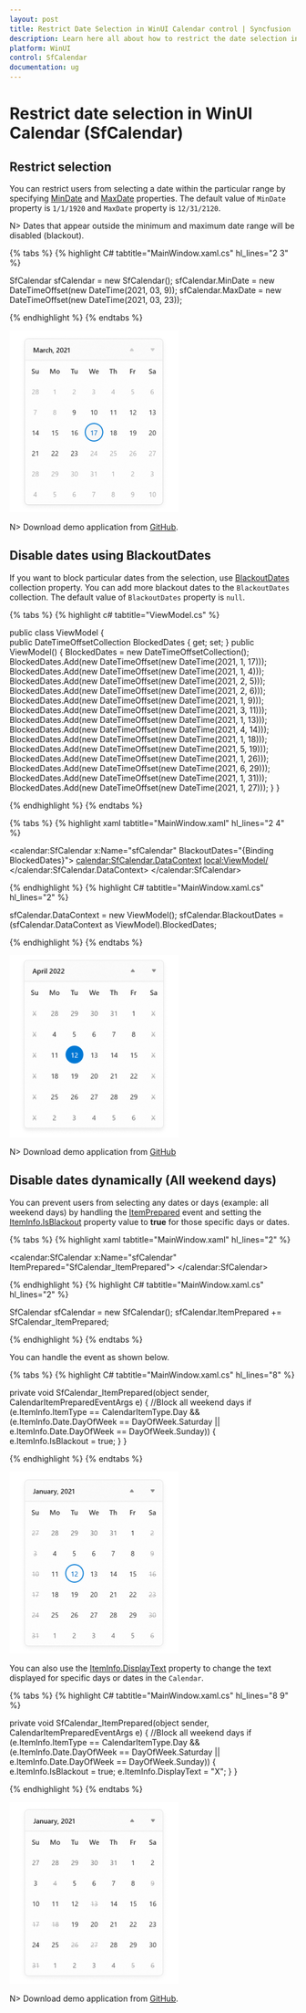```yaml
---
layout: post
title: Restrict Date Selection in WinUI Calendar control | Syncfusion
description: Learn here all about how to restrict the date selection in WinUI Calendar (SfCalendar) control and more.
platform: WinUI
control: SfCalendar
documentation: ug
---
```


# Restrict date selection in WinUI Calendar (SfCalendar)

## Restrict selection

You can restrict users from selecting a date within the particular range by specifying [MinDate](https://help.syncfusion.com/cr/winui/Syncfusion.UI.Xaml.Calendar.SfCalendar.html#Syncfusion_UI_Xaml_Calendar_SfCalendar_MinDate) and [MaxDate](https://help.syncfusion.com/cr/winui/Syncfusion.UI.Xaml.Calendar.SfCalendar.html#Syncfusion_UI_Xaml_Calendar_SfCalendar_MaxDate) properties. The default value of `MinDate` property is `1/1/1920` and `MaxDate` property is `12/31/2120`.

N> Dates that appear outside the minimum and maximum date range will be disabled (blackout).

{% tabs %}
{% highlight C# tabtitle="MainWindow.xaml.cs" hl_lines="2 3" %}

SfCalendar sfCalendar = new SfCalendar();
sfCalendar.MinDate = new DateTimeOffset(new DateTime(2021, 03, 9));
sfCalendar.MaxDate = new DateTimeOffset(new DateTime(2021, 03, 23));

{% endhighlight  %}
{% endtabs %}

![Change minimum and maximum dates in WinUI Calendar](images/restrict-date-selection/winui-calender-change-minimum-and-maximum-dates-mode.png)

N> Download demo application from [GitHub](https://github.com/SyncfusionExamples/syncfusion-winui-tools-calendar-examples/blob/main/Samples/Restriction).

## Disable dates using BlackoutDates

If you want to block particular dates from the selection, use [BlackoutDates](https://help.syncfusion.com/cr/winui/Syncfusion.UI.Xaml.Calendar.SfCalendar.html#Syncfusion_UI_Xaml_Calendar_SfCalendar_BlackoutDates) collection property. You can add more blackout dates to the `BlackoutDates` collection. The default value of `BlackoutDates` property is `null`.

{% tabs %}
{% highlight c# tabtitle="ViewModel.cs" %}

public class ViewModel
{       
    public DateTimeOffsetCollection BlockedDates { get; set; }
    public ViewModel()
    {
        BlockedDates = new DateTimeOffsetCollection();
        BlockedDates.Add(new DateTimeOffset(new DateTime(2021, 1, 17)));
        BlockedDates.Add(new DateTimeOffset(new DateTime(2021, 1, 4)));
        BlockedDates.Add(new DateTimeOffset(new DateTime(2021, 2, 5)));
        BlockedDates.Add(new DateTimeOffset(new DateTime(2021, 2, 6)));
        BlockedDates.Add(new DateTimeOffset(new DateTime(2021, 1, 9)));
        BlockedDates.Add(new DateTimeOffset(new DateTime(2021, 3, 11)));
        BlockedDates.Add(new DateTimeOffset(new DateTime(2021, 1, 13)));
        BlockedDates.Add(new DateTimeOffset(new DateTime(2021, 4, 14)));
        BlockedDates.Add(new DateTimeOffset(new DateTime(2021, 1, 18)));
        BlockedDates.Add(new DateTimeOffset(new DateTime(2021, 5, 19)));
        BlockedDates.Add(new DateTimeOffset(new DateTime(2021, 1, 26)));
        BlockedDates.Add(new DateTimeOffset(new DateTime(2021, 6, 29)));
        BlockedDates.Add(new DateTimeOffset(new DateTime(2021, 1, 31)));
        BlockedDates.Add(new DateTimeOffset(new DateTime(2021, 1, 27)));
    }
}

{% endhighlight  %}
{% endtabs %}

{% tabs %}
{% highlight xaml tabtitle="MainWindow.xaml" hl_lines="2 4" %}

<calendar:SfCalendar x:Name="sfCalendar" 
                     BlackoutDates="{Binding BlockedDates}">
    <calendar:SfCalendar.DataContext>
        <local:ViewModel/>
    </calendar:SfCalendar.DataContext>
</calendar:SfCalendar>

{% endhighlight  %}
{% highlight C# tabtitle="MainWindow.xaml.cs" hl_lines="2" %}

sfCalendar.DataContext = new ViewModel();
sfCalendar.BlackoutDates = (sfCalendar.DataContext as ViewModel).BlockedDates;

{% endhighlight  %}
{% endtabs %}

![Change black out dates disabled dates in WinUI Calendar](images/restrict-date-selection/winui-calendar-change-black-out-dates-disabled-dates-mode.png)

N> Download demo application from [GitHub](https://github.com/SyncfusionExamples/syncfusion-winui-tools-calendar-examples/tree/main/Samples/BlockedDates)

## Disable dates dynamically (All weekend days)

You can prevent users from selecting any dates or days (example: all weekend days) by handling the [ItemPrepared](https://help.syncfusion.com/cr/winui/Syncfusion.UI.Xaml.Calendar.SfCalendar.html#Syncfusion_UI_Xaml_Calendar_SfCalendar_ItemPrepared) event and setting the [ItemInfo.IsBlackout](https://help.syncfusion.com/cr/winui/Syncfusion.UI.Xaml.Calendar.CalendarItemPreparedEventArgs.html#Syncfusion_UI_Xaml_Calendar_CalendarItemPreparedEventArgs_ItemInfo) property value to **true** for those specific days or dates.

{% tabs %}
{% highlight xaml tabtitle="MainWindow.xaml" hl_lines="2" %}

<calendar:SfCalendar x:Name="sfCalendar" 
                     ItemPrepared="SfCalendar_ItemPrepared">
</calendar:SfCalendar>

{% endhighlight %}
{% highlight C# tabtitle="MainWindow.xaml.cs" hl_lines="2" %}

SfCalendar sfCalendar = new SfCalendar();
sfCalendar.ItemPrepared += SfCalendar_ItemPrepared;

{% endhighlight %}
{% endtabs %}

You can handle the event as shown below.

{% tabs %}
{% highlight C# tabtitle="MainWindow.xaml.cs" hl_lines="8" %}

private void SfCalendar_ItemPrepared(object sender, CalendarItemPreparedEventArgs e)
{
    //Block all weekend days
    if (e.ItemInfo.ItemType == CalendarItemType.Day &&
        (e.ItemInfo.Date.DayOfWeek == DayOfWeek.Saturday ||
        e.ItemInfo.Date.DayOfWeek == DayOfWeek.Sunday))
    {
        e.ItemInfo.IsBlackout = true;
    }
}

{% endhighlight %}
{% endtabs %}

![Change black out dates to weekend dates in WinUI Calendar](images/restrict-date-selection/winui-calendar-change-black-out-dates-to-weekend-dates-mode.png)

You can also use the [ItemInfo.DisplayText](https://help.syncfusion.com/cr/winui/Syncfusion.UI.Xaml.Calendar.CalendarItemInfo.html#Syncfusion_UI_Xaml_Calendar_CalendarItemInfo_DisplayText) property to change the text displayed for specific days or dates in the `Calendar`. 

{% tabs %}
{% highlight C# tabtitle="MainWindow.xaml.cs" hl_lines="8 9" %}

private void SfCalendar_ItemPrepared(object sender, CalendarItemPreparedEventArgs e)
{
    //Block all weekend days
    if (e.ItemInfo.ItemType == CalendarItemType.Day &&
        (e.ItemInfo.Date.DayOfWeek == DayOfWeek.Saturday ||
        e.ItemInfo.Date.DayOfWeek == DayOfWeek.Sunday))
    {
        e.ItemInfo.IsBlackout = true;
        e.ItemInfo.DisplayText = "X";
    }
}

{% endhighlight %}
{% endtabs %}

![Change black out dates with display text in WinUI Calendar](images/restrict-date-selection/winui-calendar-change-black-out-dates-with-display-text-mode.png)

N> Download demo application from [GitHub](https://github.com/SyncfusionExamples/syncfusion-winui-tools-calendar-examples/blob/main/Samples/Formatting).

